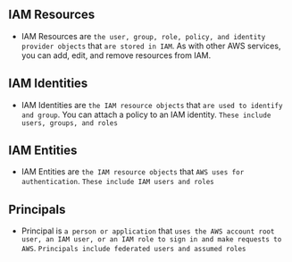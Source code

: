 ## IAM Resources

- IAM Resources are `the user, group, role, policy, and identity provider objects` that `are stored in IAM`. As with other AWS services, you can add, edit, and remove resources from IAM.

## IAM Identities

- IAM Identities are `the IAM resource objects` that `are used to identify and group`. You can attach a policy to an IAM identity. `These include users, groups, and roles`

## IAM Entities

- IAM Entities are `the IAM resource objects` that `AWS uses for authentication`. `These include IAM users and roles`

## Principals

- Principal is `a person or application` that `uses the AWS account root user, an IAM user, or an IAM role to sign in and make requests to AWS`. `Principals include federated users and assumed roles`
